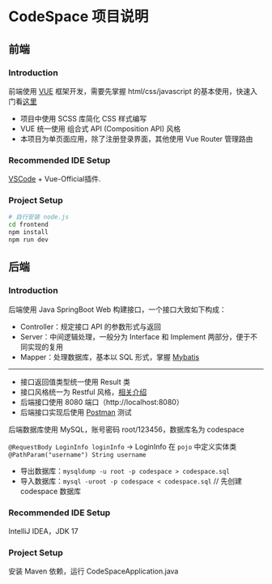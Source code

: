 # CodeSpace 项目说明

## 前端

### Introduction 

前端使用 [VUE](https://cn.vuejs.org/) 框架开发，需要先掌握 html/css/javascript 的基本使用，快速入门看[这里](https://developer.mozilla.org/zh-CN/docs/Learn/Getting_started_with_the_web/HTML_basics)


- 项目中使用 SCSS 库简化 CSS 样式编写
- VUE 统一使用 组合式 API (Composition API) 风格
- 本项目为单页面应用，除了注册登录界面，其他使用 Vue Router 管理路由

### Recommended IDE Setup

[VSCode](https://code.visualstudio.com/) + Vue-Official插件.

### Project Setup

```sh
# 自行安装 node.js
cd frontend
npm install
npm run dev
```

## 后端

### Introduction 

后端使用 Java SpringBoot Web 构建接口，一个接口大致如下构成：

- Controller：规定接口 API 的参数形式与返回
- Server：中间逻辑处理，一般分为 Interface 和 Implement 两部分，便于不同实现的复用
- Mapper：处理数据库，基本以 SQL 形式，掌握 [Mybatis](https://www.bilibili.com/video/BV1MT4y1k7wZ/)

---

- 接口返回值类型统一使用 Result 类  
- 接口风格统一为 Restful 风格，[相关介绍](http://ruanyifeng.com/blog/2014/05/restful_api.html)
- 后端接口使用 8080 端口（http://localhost:8080） 
- 后端接口实现后使用 [Postman](https://www.postman.com/) 测试


后端数据库使用 MySQL，账号密码 root/123456，数据库名为 codespace

`@RequestBody LoginInfo loginInfo` -> LoginInfo 在 `pojo` 中定义实体类  
`@PathParam("username") String username`

- 导出数据库：`mysqldump -u root -p codespace > codespace.sql`
- 导入数据库：`mysql -uroot -p codespace < codespace.sql` // 先创建 codespace 数据库

### Recommended IDE Setup

IntelliJ IDEA，JDK 17

### Project Setup

安装 Maven 依赖，运行 CodeSpaceApplication.java